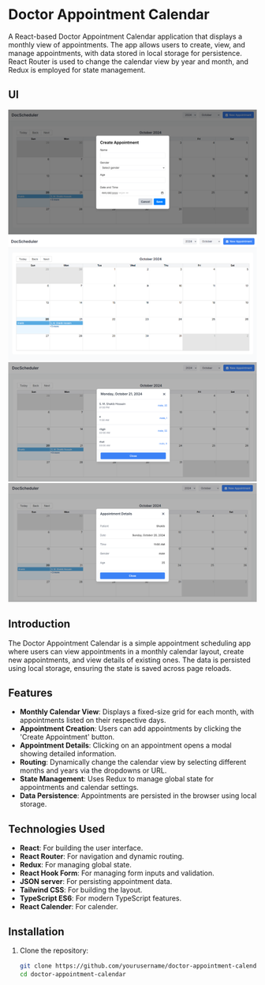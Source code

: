 # Doctor Appointment Calendar

A React-based Doctor Appointment Calendar application that displays a monthly view of appointments. The app allows users to create, view, and manage appointments, with data stored in local storage for persistence. React Router is used to change the calendar view by year and month, and Redux is employed for state management.

## UI

![alt text](image-1.png)
![alt text](image.png)
![alt text](image-2.png)
![alt text](image-3.png)

## Introduction

The Doctor Appointment Calendar is a simple appointment scheduling app where users can view appointments in a monthly calendar layout, create new appointments, and view details of existing ones. The data is persisted using local storage, ensuring the state is saved across page reloads.

## Features

- **Monthly Calendar View**: Displays a fixed-size grid for each month, with appointments listed on their respective days.
- **Appointment Creation**: Users can add appointments by clicking the 'Create Appointment' button.
- **Appointment Details**: Clicking on an appointment opens a modal showing detailed information.
- **Routing**: Dynamically change the calendar view by selecting different months and years via the dropdowns or URL.
- **State Management**: Uses Redux to manage global state for appointments and calendar settings.
- **Data Persistence**: Appointments are persisted in the browser using local storage.

## Technologies Used

- **React**: For building the user interface.
- **React Router**: For navigation and dynamic routing.
- **Redux**: For managing global state.
- **React Hook Form**: For managing form inputs and validation.
- **JSON server**: For persisting appointment data.
- **Tailwind CSS**: For building the layout.
- **TypeScript ES6**: For modern TypeScript features.
- **React Calender**: For calender.

## Installation

1. Clone the repository:
   ```bash
   git clone https://github.com/yourusername/doctor-appointment-calendar.git
   cd doctor-appointment-calendar
   ```
